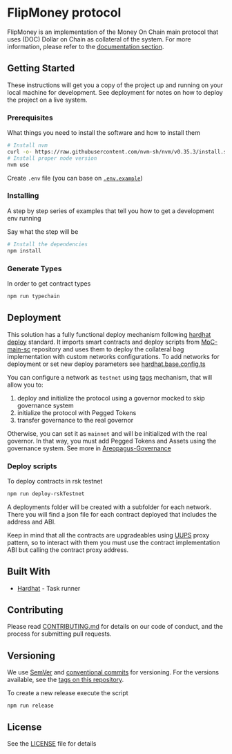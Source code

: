 # FlipMoney protocol

FlipMoney is an implementation of the Money On Chain main protocol that uses (DOC) Dollar on Chain as collateral of the system.
For more information, please refer to the [documentation section](https://github.com/money-on-chain/main-sc-protocol/blob/master/docs/README.md).

## Getting Started

These instructions will get you a copy of the project up and running on your local machine for development. See deployment for notes on how to deploy the project on a live system.

### Prerequisites

What things you need to install the software and how to install them

```bash
# Install nvm
curl -o- https://raw.githubusercontent.com/nvm-sh/nvm/v0.35.3/install.sh | bash
# Install proper node version
nvm use
```

Create `.env` file (you can base on [`.env.example`](./.env.example))

### Installing

A step by step series of examples that tell you how to get a development env running

Say what the step will be

```bash
# Install the dependencies
npm install
```

### Generate Types

In order to get contract types

```bash
npm run typechain
```

## Deployment

This solution has a fully functional deploy mechanism following [hardhat deploy](https://github.com/wighawag/hardhat-deploy) standard.
It imports smart contracts and deploy scripts from [MoC-main-sc](https://github.com/money-on-chain/stable-protocol-core-v2) repository and uses them to deploy the collateral bag implementation with custom networks configurations. To add networks for deployment or set new deploy parameters see [hardhat.base.config.ts](hardhat.base.config.ts)

You can configure a network as `testnet` using [tags](https://github.com/wighawag/hardhat-deploy#tags) mechanism, that will allow you to:
1. deploy and initialize the protocol using a governor mocked to skip governance system
2. initialize the protocol with Pegged Tokens
3. transfer governance to the real governor

Otherwise, you can set it as `mainnet` and will be initialized with the real governor. In that way, you must add Pegged Tokens and Assets using the governance system. See more in [Areopagus-Governance](https://github.com/money-on-chain/Areopagus-Governance)

### Deploy scripts

To deploy contracts in rsk testnet
```bash
npm run deploy-rskTestnet
```

A deployments folder will be created with a subfolder for each network. There you will find a json file for each contract deployed that includes the address and ABI.

Keep in mind that all the contracts are upgradeables using [UUPS](https://eips.ethereum.org/EIPS/eip-1822) proxy pattern, so to interact with them you must use the contract implementation ABI but calling the contract proxy address.
## Built With

* [Hardhat](https://hardhat.org/) - Task runner

## Contributing

Please read [CONTRIBUTING.md](./CONTRIBUTING.md) for details on our code of conduct, and the process for submitting pull requests.

## Versioning

We use [SemVer](http://semver.org/) and [conventional commits](https://www.conventionalcommits.org/en/v1.0.0/) for versioning. For the versions available, see the [tags on this repository](https://github.com/your/project/tags).

To create a new release execute the script

`npm run release`

## License

See the [LICENSE](./LICENSE) file for details
